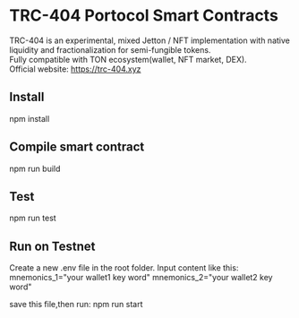 # TRC-404 Portocol Smart Contracts
TRC-404 is an experimental, mixed Jetton / NFT implementation with native liquidity and fractionalization for semi-fungible tokens.  
Fully compatible with TON ecosystem(wallet, NFT market, DEX).  
Official website: https://trc-404.xyz  


## Install  
npm install 

## Compile smart contract 
npm run build  

## Test 
npm run test

## Run on Testnet
Create a new .env file in the root folder.
Input content like this:
mnemonics_1="your wallet1 key word"
mnemonics_2="your wallet2 key word"

save this file,then run:
npm run start
